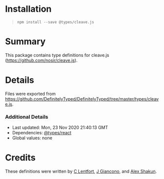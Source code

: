# Installation
> `npm install --save @types/cleave.js`

# Summary
This package contains type definitions for cleave.js (https://github.com/nosir/cleave.js).

# Details
Files were exported from https://github.com/DefinitelyTyped/DefinitelyTyped/tree/master/types/cleave.js.

### Additional Details
 * Last updated: Mon, 23 Nov 2020 21:40:13 GMT
 * Dependencies: [@types/react](https://npmjs.com/package/@types/react)
 * Global values: none

# Credits
These definitions were written by [C Lentfort](https://github.com/clentfort), [J Giancono](https://github.com/jasongi-at-sportsbet), and [Alex Shakun](https://github.com/sashashakun).
